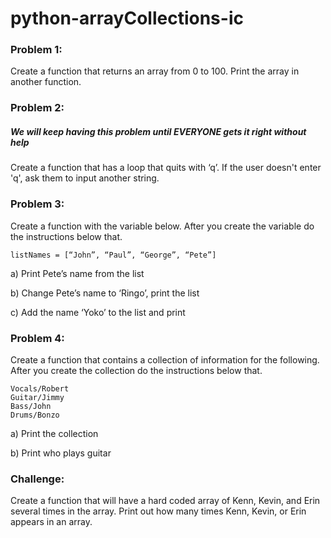# python-arrayCollections-ic

### Problem 1:
Create a function that returns an array from 0 to 100. Print the array in another function.

### Problem 2:
##### We will keep having this problem until EVERYONE gets it right without help
Create a function that has a loop that quits with ‘q’. If the user doesn't enter 'q', ask them to input another string.

### Problem 3:
Create a function with the variable below. After you create the variable do the instructions below that.
```
listNames = [“John”, “Paul”, “George”, “Pete”]
```

a) Print Pete’s name from the list

b) Change Pete’s name to ‘Ringo’, print the list

c) Add the name ‘Yoko’ to the list and print


### Problem 4:
Create a function that contains a collection of information for the following. After you create the collection do the instructions below that.
```
Vocals/Robert
Guitar/Jimmy
Bass/John
Drums/Bonzo
```
a) Print the collection

b) Print who plays guitar

### Challenge:
Create a function that will have a hard coded array of Kenn, Kevin, and Erin several times in the array. Print out how many times Kenn, Kevin, or Erin appears in an array.
